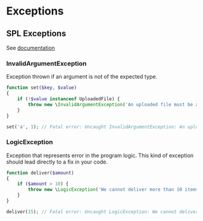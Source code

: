 # Exceptions

## SPL Exceptions

See [documentation](https://secure.php.net/manual/en/spl.exceptions.php)

### InvalidArgumentException

Exception thrown if an argument is not of the expected type. 

```php
function set($key, $value)
{
    if (!$value instanceof UploadedFile) {
        throw new \InvalidArgumentException('An uploaded file must be an instance of UploadedFile.');
    }
}

set('a', 1); // Fatal error: Uncaught InvalidArgumentException: An uploaded file must be an instance of UploadedFile.
```

### LogicException

Exception that represents error in the program logic. This kind of exception should lead directly to a fix in your code. 

```php
function deliver($amount)
{
    if ($amount > 10) {
        throw new \LogicException('We cannot deliver more than 10 items');
    }
}

deliver(15); // Fatal error: Uncaught LogicException: We cannot deliver more than 10 items
```
